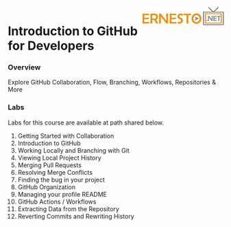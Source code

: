 <img align="right" src="./logo-small.png">

# Introduction to GitHub for Developers 

### Overview
Explore GitHub Collaboration, Flow, Branching, Workflows, Repositories & More

### Labs

Labs for this course are available at path shared below.

1. Getting Started with Collaboration
2. Introduction to GitHub
3. Working Locally and Branching with Git
4. Viewing Local Project History 
5. Merging Pull Requests
6. Resolving Merge Conflicts
7. Finding the bug in your project
8. GitHub Organization
9. Managing your profile README
10. GitHub Actions / Workflows
11. Extracting Data from the Repository
12. Reverting Commits and Rewriting History
